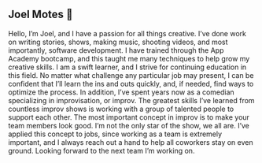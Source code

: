 ## Joel Motes 👋

   Hello, I’m Joel, and I have a passion for all things creative. I’ve done work on writing stories, shows, making music, shooting videos, and most importantly, software development.
   I have trained through the App Academy bootcamp, and this taught me many techniques to help grow my creative skills. I am a swift learner, and I strive for continuing education in this field. No matter what challenge any particular job may present, I can be confident that I’ll learn the ins and outs quickly, and, if needed, find ways to optimize the process.
   In addition, I’ve spent years now as a comedian specializing in improvisation, or improv. The greatest skills I’ve learned from countless improv shows is working with a group of talented people to support each other. The most important concept in improv is to make your team members look good. I’m not the only star of the show, we all are.
   I’ve applied this concept to jobs, since working as a team is extremely important, and I always reach out a hand to help all coworkers stay on even ground. Looking forward to the next team I’m working on.

